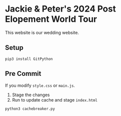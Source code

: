 
# Jackie & Peter's 2024 Post Elopement World Tour

This website is our wedding website. 


## Setup

```shell
pip3 install GitPython
```

## Pre Commit

If you modify `style.css` or `main.js`.

1. Stage the changes
2. Run to update cache and stage `index.html`

```shell
python3 cachebreaker.py
```